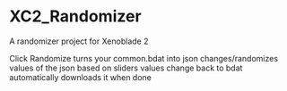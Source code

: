 # XC2_Randomizer
A randomizer project for Xenoblade 2

Click Randomize
turns your common.bdat into json
changes/randomizes values of the json based on sliders values
change back to bdat
automatically downloads it when done